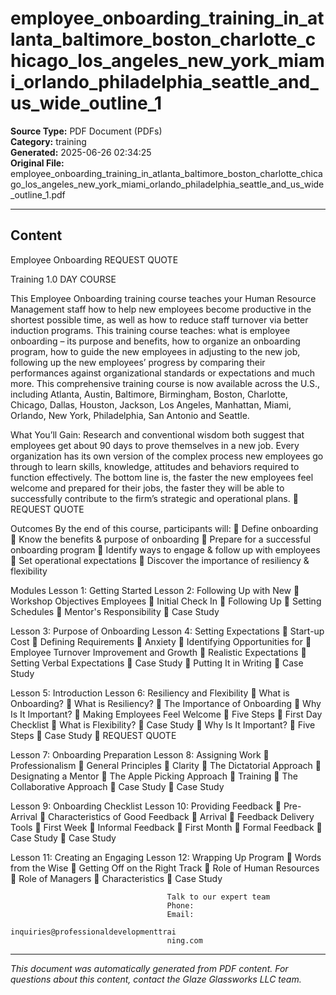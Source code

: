 ﻿# employee_onboarding_training_in_atlanta_baltimore_boston_charlotte_chicago_los_angeles_new_york_miami_orlando_philadelphia_seattle_and_us_wide_outline_1

**Source Type:** PDF Document (PDFs)  
**Category:** training  
**Generated:** 2025-06-26 02:34:25  
**Original File:** employee_onboarding_training_in_atlanta_baltimore_boston_charlotte_chicago_los_angeles_new_york_miami_orlando_philadelphia_seattle_and_us_wide_outline_1.pdf

---

## Content

Employee
Onboarding                                                              REQUEST QUOTE



Training                                                                1.0 DAY COURSE




This Employee Onboarding training course teaches your Human Resource
Management staff how to help new employees become productive in the
shortest possible time, as well as how to reduce staff turnover via better
induction programs.
This training course teaches: what is employee onboarding – its purpose and
benefits, how to organize an onboarding program, how to guide the new
employees in adjusting to the new job, following up the new employees’
progress by comparing their performances against organizational standards
or expectations and much more.
This comprehensive training course is now available across the U.S., including
Atlanta, Austin, Baltimore, Birmingham, Boston, Charlotte, Chicago, Dallas,
Houston, Jackson, Los Angeles, Manhattan, Miami, Orlando, New York,
Philadelphia, San Antonio and Seattle.




What You’ll Gain:
Research and conventional wisdom both suggest that employees get about 90 days to prove
themselves in a new job. Every organization has its own version of the complex process new
employees go through to learn skills, knowledge, attitudes and behaviors required to
function effectively. The bottom line is, the faster the new employees feel welcome and
prepared for their jobs, the faster they will be able to successfully contribute to the firm’s
strategic and operational plans.
                                                                          REQUEST QUOTE




Outcomes
By the end of this course, participants will:
    Define onboarding
    Know the benefits & purpose of onboarding
    Prepare for a successful onboarding program
    Identify ways to engage & follow up with employees
    Set operational expectations
    Discover the importance of resiliency & flexibility




Modules
 Lesson 1: Getting Started               Lesson 2: Following Up with New
    Workshop Objectives                 Employees
                                             Initial Check In
                                             Following Up
                                             Setting Schedules
                                             Mentor's Responsibility
                                             Case Study


 Lesson 3: Purpose of Onboarding         Lesson 4: Setting Expectations
    Start-up Cost                           Defining Requirements
    Anxiety                                 Identifying Opportunities for
    Employee Turnover                         Improvement and Growth
    Realistic Expectations                  Setting Verbal Expectations
    Case Study                              Putting It in Writing
                                             Case Study


 Lesson 5: Introduction                  Lesson 6: Resiliency and Flexibility
    What is Onboarding?                     What is Resiliency?
    The Importance of Onboarding            Why Is It Important?
    Making Employees Feel Welcome           Five Steps
    First Day Checklist                     What is Flexibility?
    Case Study                              Why Is It Important?
                                             Five Steps
                                             Case Study
                                                                      REQUEST QUOTE




Lesson 7: Onboarding Preparation      Lesson 8: Assigning Work
   Professionalism                       General Principles
   Clarity                               The Dictatorial Approach
   Designating a Mentor                  The Apple Picking Approach
   Training                              The Collaborative Approach
   Case Study                            Case Study


Lesson 9: Onboarding Checklist        Lesson 10: Providing Feedback
   Pre-Arrival                           Characteristics of Good Feedback
   Arrival                               Feedback Delivery Tools
   First Week                            Informal Feedback
   First Month                           Formal Feedback
   Case Study                            Case Study


Lesson 11: Creating an Engaging       Lesson 12: Wrapping Up
Program                                   Words from the Wise
    Getting Off on the Right Track
    Role of Human Resources
    Role of Managers
    Characteristics
    Case Study




                                       Talk to our expert team
                                       Phone:
                                       Email:
                                       inquiries@professionaldevelopmenttrai
                                       ning.com

---

*This document was automatically generated from PDF content. For questions about this content, contact the Glaze Glassworks LLC team.*
